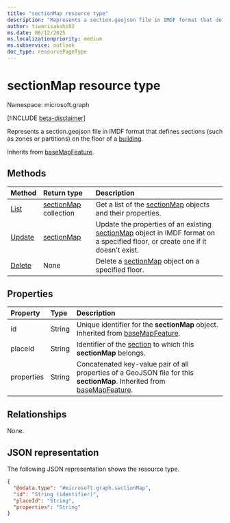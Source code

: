 ```yaml
---
title: "sectionMap resource type"
description: "Represents a section.geojson file in IMDF format that defines sections (such as zones or partitions) on the floor of a building."
author: tiwarisakshi02
ms.date: 06/12/2025
ms.localizationpriority: medium
ms.subservice: outlook
doc_type: resourcePageType
---
```


# sectionMap resource type

Namespace: microsoft.graph

[!INCLUDE [beta-disclaimer](../../includes/beta-disclaimer.md)]

Represents a section.geojson file in IMDF format that defines sections (such as zones or partitions) on the floor of a [building](../resources/building.md).

Inherits from [baseMapFeature](../resources/basemapfeature.md).

## Methods
|Method|Return type|Description|
|:---|:---|:---|
|[List](../api/levelmap-list-sections.md)|[sectionMap](./sectionmap.md) collection|Get a list of the [sectionMap](../resources/sectionmap.md) objects and their properties.|
|[Update](../api/sectionmap-update.md)|[sectionMap](../resources/sectionmap.md)|Update the properties of an existing [sectionMap](../resources/sectionmap.md) object in IMDF format on a specified floor, or create one if it doesn't exist.|
|[Delete](../api/sectionmap-delete.md)|None|Delete a [sectionMap](../resources/sectionmap.md) object on a specified floor.|

## Properties
|Property|Type|Description|
|:---|:---|:---|
|id|String|Unique identifier for the **sectionMap** object. Inherited from [baseMapFeature](../resources/basemapfeature.md). |
|placeId|String|Identifier of the [section](./section.md) to which this **sectionMap** belongs.|
|properties|String|Concatenated key-value pair of all properties of a GeoJSON file for this **sectionMap**. Inherited from [baseMapFeature](../resources/basemapfeature.md).|

## Relationships
None.

## JSON representation
The following JSON representation shows the resource type.
<!-- {
  "blockType": "resource",
  "keyProperty": "id",
  "@odata.type": "microsoft.graph.sectionMap",
  "baseType": "microsoft.graph.baseMapFeature",
  "openType": false
}
-->
``` json
{
  "@odata.type": "#microsoft.graph.sectionMap",
  "id": "String (identifier)",
  "placeId": "String",
  "properties": "String"
}
```

